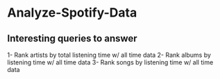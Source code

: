 # Analyze-Spotify-Data
## Interesting queries to answer
1- Rank artists by total listening time w/ all time data
2- Rank albums by listening time w/ all time data
3- Rank songs by listening time w/ all time data
